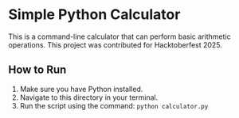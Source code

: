 # Simple Python Calculator

This is a command-line calculator that can perform basic arithmetic operations. This project was contributed for Hacktoberfest 2025.

## How to Run

1. Make sure you have Python installed.
2. Navigate to this directory in your terminal.
3. Run the script using the command: `python calculator.py`